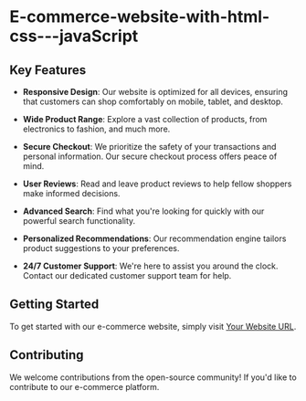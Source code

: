 # E-commerce-website-with-html-css---javaScript

## Key Features

- **Responsive Design**: Our website is optimized for all devices, ensuring that customers can shop comfortably on mobile, tablet, and desktop.

- **Wide Product Range**: Explore a vast collection of products, from electronics to fashion, and much more.

- **Secure Checkout**: We prioritize the safety of your transactions and personal information. Our secure checkout process offers peace of mind.

- **User Reviews**: Read and leave product reviews to help fellow shoppers make informed decisions.

- **Advanced Search**: Find what you're looking for quickly with our powerful search functionality.

- **Personalized Recommendations**: Our recommendation engine tailors product suggestions to your preferences.

- **24/7 Customer Support**: We're here to assist you around the clock. Contact our dedicated customer support team for help.

## Getting Started

To get started with our e-commerce website, simply visit [Your Website URL](https://www.your-website.com).

## Contributing

We welcome contributions from the open-source community! If you'd like to contribute to our e-commerce platform.
